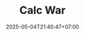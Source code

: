 ---
weight: 999
title: "Calc War"
description: ""
icon: "article"
date: "2025-05-04T21:40:47+07:00"
lastmod: "2025-05-04T21:40:47+07:00"
draft: false
toc: true
---